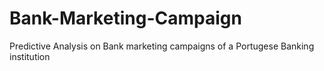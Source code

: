 # Bank-Marketing-Campaign
Predictive Analysis on Bank marketing campaigns of a Portugese Banking institution
